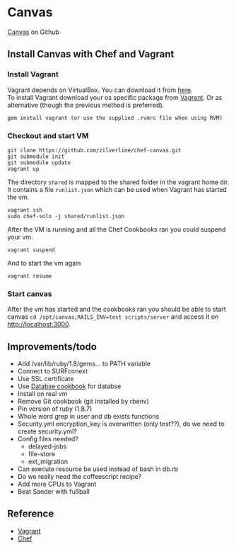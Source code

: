 # Canvas

[Canvas](https://github.com/instructure/canvas-lms) on Github

## Install Canvas with Chef and Vagrant

### Install Vagrant
Vagrant depends on VirtualBox. You can download it from [here](http://www.virtualbox.org/wiki/Downloads).  
To install Vagrant download your os specific package from [Vagrant](http://downloads.vagrantup.com/).
Or as alternative (though the previous method is preferred).

    gem install vagrant (or use the supplied .rvmrc file when using RVM)

### Checkout and start VM

    git clone https://github.com/zilverline/chef-canvas.git
    git submodule init
    git submodule update
    vagrant up

The directory `shared` is mapped to the shared folder in the vagrant home dir.
It contains a file `runlist.json` which can be used when Vagrant has started the vm.

    vagrant ssh
    sudo chef-solo -j shared/runlist.json

After the VM is running and all the Chef Cookbooks ran you could suspend your vm.

    vagrant suspend

And to start the vm again

    vagrant resume

### Start canvas
After the vm has started and the cookbooks ran you should be able to start canvas `cd /opt/canvas;RAILS_ENV=test scripts/server` and access it on [http://localhost:3000](http://localhost:3000).

## Improvements/todo

* Add /var/lib/ruby/1.8/gems... to PATH variable
* Connect to SURFconext
* Use SSL certificate
* Use [Databse cookbook](https://github.com/opscode-cookbooks/database) for databse
* Install on real vm
* Remove Git cookbook (git installed by rbenv)
* Pin version of ruby (1.8.7)
* Whole word grep in user and db exists functions
* Security.yml encryption_key is overwritten (only test??), do we need to create security.yml?
* Config files needed?
    * delayed-jobs
    * file-store
    * ext_migration
* Can execute resource be used instead of bash in db.rb
* Do we really need the coffeescript recipe?
* Add more CPUs to Vagrant
* Beat Sander with fußball

## Reference

* [Vagrant](http://vagrantup.com)
* [Chef](http://www.opscode.com/chef)
